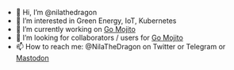 - 👋 Hi, I’m @nilathedragon
- 👀 I’m interested in Green Energy, IoT, Kubernetes
- 🌱 I’m currently working on [Go Mojito](https://github.com/go-mojito/mojito)
- 💞️ I’m looking for collaborators / users for [Go Mojito](https://github.com/go-mojito/mojito)
- 📫 How to reach me: @NilaTheDragon on Twitter or Telegram or <a rel="me" href="https://derg.social/@nila">Mastodon</a>

<!---
nilathedragon/nilathedragon is a ✨ special ✨ repository because its `README.md` (this file) appears on your GitHub profile.
You can click the Preview link to take a look at your changes.
--->
